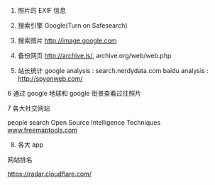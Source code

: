 

1. 照片的 EXIF 信息
2. 搜索引擎 Google(Turn on Safesearch)
3. 搜索图片  http://image.google.com
4. 备份网页 http://archive.is/, archive.org/web/web.php

5. 站长统计
google analysis : search.nerdydata.com
baidu analysis : http://spyonweb.com/

6 通过 google 地球和 google 街景查看过往照片

7 各大社交网站

people search
Open Source Intelligence Techniques
www.freemaptools.com

8. 各大 app


网站排名

https://radar.cloudflare.com/

